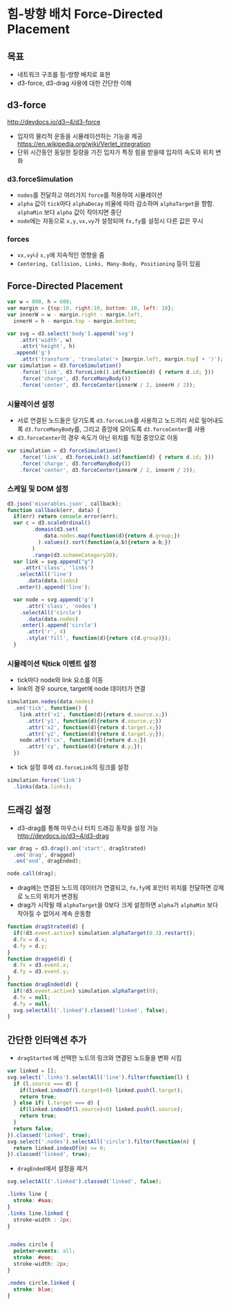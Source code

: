 힘-방향 배치 Force-Directed Placement
===


목표
---
- 네트워크 구조를 힘-방향 배치로 표현
- d3-force, d3-drag 사용에 대한 간단한 이해


d3-force
---
http://devdocs.io/d3~4/d3-force

- 입자의 물리적 운동을 시뮬레이션하는 기능을 제공 https://en.wikipedia.org/wiki/Verlet_integration
- 단위 시간동안 동일한 질량을 가진 입자가 특정 힘을 받을때 입자의 속도와 위치 변화


### d3.forceSimulation
- `nodes`를 전달하고 여러가지 `force`를 적용하여 시뮬레이션
- `alpha` 값이 `tick`마다 `alphaDecay` 비율에 따라 감소하며 `alphaTarget`을 향함. `alphaMin` 보다 `alpha` 값이 작아지면 중단
- `node`에는 자동으로 `x,y,vx,vy`가 설정되며 `fx,fy`를 설정시 다른 값은 무시

### forces
- `vx,vy`나 `x,y`에 지속적인 영향을 줌
- `Centering, Collision, Links, Many-Body, Positioning` 등이 있음


Force-Directed Placement
---


```javascript
var w = 800, h = 600;
var margin = {top:10, right:10, bottom: 10, left: 10};
var innerW = w - margin.right - margin.left,
  innerH = h - margin.top - margin.bottom;

var svg = d3.select('body').append('svg')
    .attr('width', w)
    .attr('height', h)
  .append('g')
    .attr('transform', 'translate('+ [margin.left, margin.top] + ')');
var simulation = d3.forceSimulation()
    .force('link', d3.forceLink().id(function(d) { return d.id; }))
    .force('charge', d3.forceManyBody())
    .force('center', d3.forceCenter(innerW / 2, innerH / 2));
```

### 시뮬레이션 설정

- 서로 연결된 노드들은 당기도록 `d3.forceLink`를 사용하고 노드끼리 서로 밀어내도록 `d3.forceManyBody`를, 그리고 중앙에 모이도록 `d3.forceCenter`를 사용
 - `d3.forceCenter`의 경우 속도가 아닌 위치를 직접 중앙으로 이동

```javascript
var simulation = d3.forceSimulation()
    .force('link', d3.forceLink().id(function(d) { return d.id; }))
    .force('charge', d3.forceManyBody())
    .force('center', d3.forceCenter(innerW / 2, innerH / 2));
```

### 스케일 및 DOM 설정

```javascript
d3.json('miserables.json', callback);
function callback(err, data) {
  if(err) return console.error(err);
  var c = d3.scaleOrdinal()
        .domain(d3.set(
            data.nodes.map(function(d){return d.group;})
          ).values().sort(function(a,b){return a-b;})
        )
        .range(d3.schemeCategory20);
  var link = svg.append("g")
     .attr('class', 'links')
   .selectAll('line')
      .data(data.links)
   .enter().append('line');

  var node = svg.append('g')
      .attr('class', 'nodes')
    .selectAll('circle')
      .data(data.nodes)
    .enter().append('circle')
      .attr('r', 4)
      .style('fill', function(d){return c(d.group)});
  }
```

### 시뮬레이션 틱tick 이벤트 설정

- tick마다 node와 link 요소를 이동
 - link의 경우 source, target에 node 데이터가 연결

```javascript
simulation.nodes(data.nodes)
  .on('tick', function() {
    link.attr('x1', function(d){return d.source.x;})
      .attr('y1', function(d){return d.source.y;})
      .attr('x2', function(d){return d.target.x;})
      .attr('y2', function(d){return d.target.y;});
    node.attr('cx', function(d){return d.x;})
      .attr('cy', function(d){return d.y;});
  })
```
- tick 설정 후에 `d3.forceLink`의 링크를 설정
```javascript
simulation.force('link')
  .links(data.links);
```


드래깅 설정
---
- d3-drag를 통해 마우스나 터치 드래깅 동작을 설정 가능
http://devdocs.io/d3~4/d3-drag

```javascript
var drag = d3.drag().on('start', dragStrated)
  .on('drag', dragged)
  .on('end', dragEnded);

node.call(drag);
```

- drag에는 연결된 노드의 데이터가 연결되고, `fx,fy`에 포인터 위치를 전달하면 강제로 노드의 위치가 변경됨
 - drag가 시작될 때 `alphaTarget`을 0보다 크게 설정하면 `alpha`가 `alphaMin` 보다 작아질 수 없어서 계속 운동함


```javascript
function dragStrated(d) {
  if(!d3.event.active) simulation.alphaTarget(0.3).restart();
  d.fx = d.x;
  d.fy = d.y;
}
function dragged(d) {
  d.fx = d3.event.x;
  d.fy = d3.event.y;
}
function dragEnded(d) {
  if(!d3.event.active) simulation.alphaTarget(0);
  d.fx = null;
  d.fy = null;
  svg.selectAll('.linked').classed('linked', false);
}

```

간단한 인터액션 추가
---
- `dragStarted` 에 선택한 노드의 링크와 연결된 노드들을 변화 시킴

```javascript
var linked = [];
svg.select('.links').selectAll('line').filter(function(l) {
  if (l.source === d) {
    if(linked.indexOf(l.target)<0) linked.push(l.target);
    return true;
  } else if( l.target === d) {
    if(linked.indexOf(l.source)<0) linked.push(l.source);
    return true;
  }
  return false;
}).classed('linked', true);
svg.select('.nodes').selectAll('circle').filter(function(n) {
  return linked.indexOf(n) >= 0;
}).classed('linked', true);

```

- `dragEnded`에서 설정을 제거

```javascript
svg.selectAll('.linked').classed('linked', false);
```

```css
.links line {
  stroke: #aaa;
}
.links line.linked {
  stroke-width : 2px;
}


.nodes circle {
  pointer-events: all;
  stroke: #eee;
  stroke-width: 2px;
}

.nodes circle.linked {
  stroke: blue;
}
```
